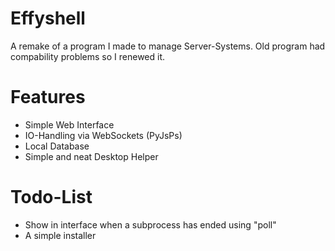 
# Effyshell

A remake of a program I made to manage Server-Systems.
Old program had compability problems so I renewed it.

# Features

- Simple Web Interface
- IO-Handling via WebSockets (PyJsPs)
- Local Database
- Simple and neat Desktop Helper

# Todo-List

- Show in interface when a subprocess has ended using "poll"
- A simple installer
